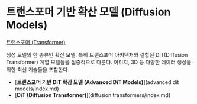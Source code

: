 # 트랜스포머 기반 확산 모델 (Diffusion Models)
[트랜스포머 (Transformer)](../index.md)

생성 모델의 한 종류인 확산 모델, 특히 트랜스포머 아키텍처와 결합된 DiT(Diffusion Transformer) 계열 모델들을 집중적으로 다룬다. 이미지, 3D 등 다양한 데이터 생성을 위한 최신 기술들을 포함한다.

- [**트랜스포머 기반 DiT 확장 모델 (Advanced DiT Models)**](advanced dit models/index.md)
- [**DiT (Diffusion Transformer)**](diffusion transformers/index.md)

